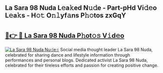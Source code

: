 ## La Sara 98 Nuda L𝚎a𝚔ed N𝚞𝚍e - Part-pHd Vi𝚍𝚎o L𝚎a𝚔s - H𝚘𝚝 O𝚗𝚕yf𝚊ns P𝚑𝚘tos zxGqY

# <h2><a href="http://kf51b46.oniu.top/?m=La+Sara+98+Nuda">🔗👉 🔴 La Sara 98 Nuda P𝚑ot𝚘𝚜 V𝚒d𝚎o</a></h2>

[![La Sara 98 Nuda Nu𝚍e𝚜](https://i.imgur.com/0qMVB7G.gif)](http://kf51b46.oniu.top/?m=La+Sara+98+Nuda)
Social media thought leader La Sara 98 Nuda, celebrated for sharing dance and lifestyle information through performances and personal blogs. Dedicated activist La Sara 98 Nuda, celebrated for their tireless efforts and passion for creating positive change.  
